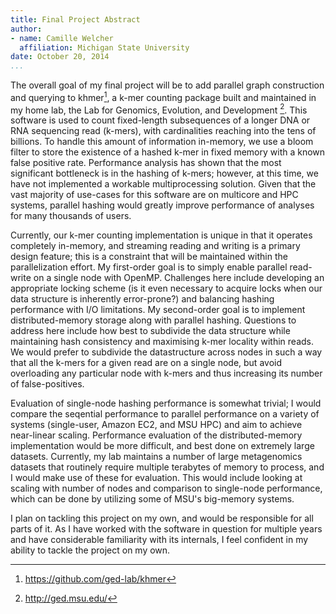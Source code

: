 ```yaml
---
title: Final Project Abstract
author: 
- name: Camille Welcher
  affiliation: Michigan State University
date: October 20, 2014
...
```


The overall goal of my final project will be to add parallel graph construction and querying to khmer[^1], a k-mer counting package built and maintained in my home lab, the Lab for Genomics, Evolution, and Development [^2]. This software is used to count fixed-length subsequences of a longer DNA or RNA sequencing read (k-mers), with cardinalities reaching into the tens of billions. To handle this amount of information in-memory, we use a bloom filter to store the existence of a hashed k-mer in fixed memory with a known false positive rate. Performance analysis has shown that the most significant bottleneck is in the hashing of k-mers; however, at this time, we have not implemented a workable multiprocessing solution. Given that the vast majority of use-cases for this software are on multicore and HPC systems, parallel hashing would greatly improve performance of analyses for many thousands of users.

Currently, our k-mer counting implementation is unique in that it operates completely in-memory, and streaming reading and writing is a primary design feature; this is a constraint that will be maintained within the parallelization effort. My first-order goal is to simply enable parallel read-write on a single node with OpenMP. Challenges here include developing an appropriate locking scheme (is it even necessary to acquire locks when our data structure is inherently error-prone?) and balancing hashing performance with I/O limitations. My second-order goal is to implement distributed-memory storage along with parallel hashing. Questions to address here include how best to subdivide the data structure while maintaining hash consistency and maximising k-mer locality within reads. We would prefer to subdivide the datastructure across nodes in such a way that all the k-mers for a given read are on a single node, but avoid overloading any particular node with k-mers and thus increasing its number of false-positives.

Evaluation of single-node hashing performance is somewhat trivial; I would compare the seqential performance to parallel performance on a variety of systems (single-user, Amazon EC2, and MSU HPC) and aim to achieve near-linear scaling. Performance evaluation of the distributed-memory implementation would be more difficult, and best done on extremely large datasets. Currently, my lab maintains a number of large metagenomics datasets that routinely require multiple terabytes of memory to process, and I would make use of these for evaluation. This would include looking at scaling with number of nodes and comparison to single-node performance, which can be done by utilizing some of MSU's big-memory systems.

I plan on tackling this project on my own, and would be responsible for all parts of it. As I have worked with the software in question for multiple years and have considerable familiarity with its internals, I feel confident in my ability to tackle the project on my own.

[^1]: https://github.com/ged-lab/khmer
[^2]: http://ged.msu.edu/
